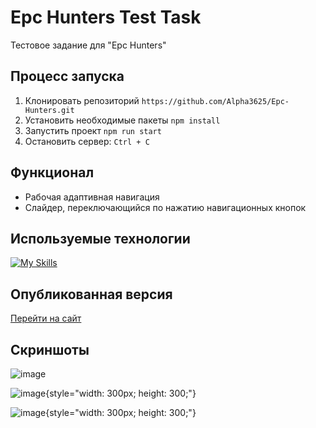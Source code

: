 # Epc Hunters Test Task
Тестовое задание для "Epc Hunters"

## Процесс запуска
1. Клонировать репозиторий ```https://github.com/Alpha3625/Epc-Hunters.git```
2. Установить необходимые пакеты ```npm install```
3. Запустить проект ```npm run start```
4. Остановить сервер: ```Ctrl + C```

## Функционал
- Рабочая адаптивная навигация
- Слайдер, переключающийся по нажатию навигационных кнопок
   
## Используемые технологии
[![My Skills](https://skillicons.dev/icons?i=html,sass,javascript,webpack)](https://skillicons.dev)

## Опубликованная версия
[Перейти на сайт](https://alpha3625.github.io/Epc-Hunters/)

## Скриншоты
![image](https://github.com/user-attachments/assets/1348698e-89d0-415e-9a79-d72f733968df)

![image](https://github.com/user-attachments/assets/b9097764-7534-4609-934f-f2d3a9017d43){style="width: 300px; height: 300;"}

![image](https://github.com/user-attachments/assets/f381b92b-1d32-4eb3-9362-bce15f24a13d){style="width: 300px; height: 300;"}
